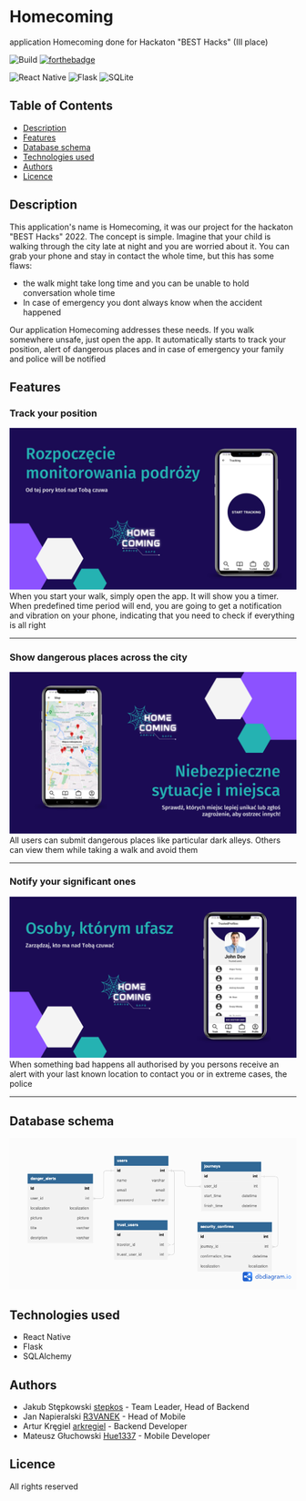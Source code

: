 # Homecoming
application Homecoming done for Hackaton "BEST Hacks" (III place)

![Build](https://forthebadge.com/images/badges/built-with-love.svg)
[![forthebadge](https://forthebadge.com/images/badges/powered-by-energy-drinks.svg)](https://forthebadge.com)


![React Native](https://img.shields.io/badge/React_Native-20232A?style=for-the-badge&logo=react&logoColor=61DAFB)
![Flask](https://img.shields.io/badge/Flask-000000?style=for-the-badge&logo=flask&logoColor=white)
![SQLite](https://img.shields.io/badge/SQLite-00000F?style=for-the-badge&logo=mysql&logoColor=white)



## Table of Contents
* [Description](#Description)
* [Features](#Features)
* [Database schema](#Database-schema)
* [Technologies used](#Technologies-used)
* [Authors](#Authors)
* [Licence](#Licence)


## Description
This application's name is Homecoming, it was our project for the hackaton "BEST Hacks" 2022. The concept is simple. Imagine that your child is walking through the city late at night and you are worried about it. You can grab your phone and stay in contact the whole time, but this has some flaws:
- the walk might take long time and you can be unable to hold conversation whole time
- In case of emergency you dont always know when the accident happened

Our application Homecoming addresses these needs. If you walk somewhere unsafe, just open the app. It automatically starts to track your position, alert of dangerous places and in case of emergency your family and police will be notified

## Features
### Track your position
![slide1](https://github.com/R3VANEK/homecoming-app/blob/main/doc/4.png)
When you start your walk, simply open the app. It will show you a timer. When predefined time period will end, you are going to get a notification and vibration on your phone, indicating that you need to check if everything is all right
<hr>

### Show dangerous places across the city
![slide2](https://github.com/R3VANEK/homecoming-app/blob/main/doc/7.png)
All users can submit dangerous places like particular dark alleys. Others can view them while taking a walk and avoid them 
<hr>

### Notify your significant ones
![slide3](https://github.com/R3VANEK/homecoming-app/blob/main/doc/6.png)
When something bad happens all authorised by you persons receive an alert with your last known location to contact you or in extreme cases, the police
<hr>

## Database schema
![database](https://github.com/R3VANEK/homecoming-app/blob/main/doc/dbschema.png)

## Technologies used
* React Native
* Flask
* SQLAlchemy


## Authors
- Jakub Stępkowski [stepkos](https://github.com/stepkos) - Team Leader, Head of Backend
- Jan Napieralski  [R3VANEK](https://github.com/R3VANEK) - Head of Mobile
- Artur Kręgiel [arkregiel](https://github.com/arkregiel) - Backend Developer
- Mateusz Głuchowski [Hue1337](https://github.com/Hue1337) - Mobile Developer

## Licence
All rights reserved
